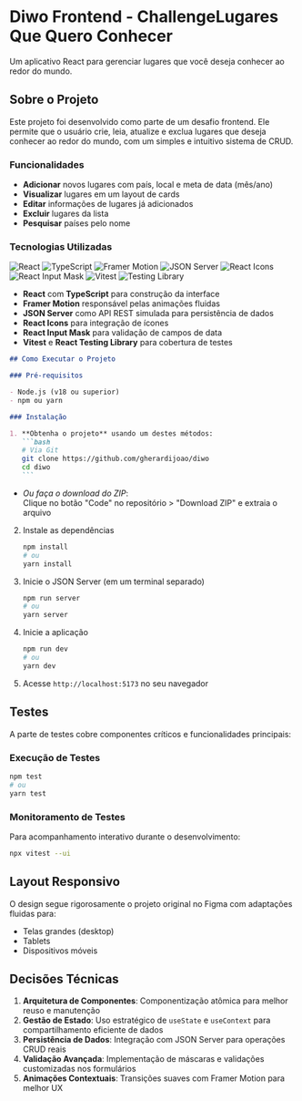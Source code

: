 # Diwo Frontend - ChallengeLugares Que Quero Conhecer

Um aplicativo React para gerenciar lugares que você deseja conhecer ao redor do mundo.

## Sobre o Projeto

Este projeto foi desenvolvido como parte de um desafio frontend. Ele permite que o usuário crie, leia, atualize e exclua lugares que deseja conhecer ao redor do mundo, com um simples e intuitivo sistema de CRUD.

### Funcionalidades

- **Adicionar** novos lugares com país, local e meta de data (mês/ano)
- **Visualizar** lugares em um layout de cards
- **Editar** informações de lugares já adicionados
- **Excluir** lugares da lista
- **Pesquisar** países pelo nome

### Tecnologias Utilizadas

![React](https://img.shields.io/badge/react-%2320232a.svg?style=for-the-badge&logo=react&logoColor=%2361DAFB)
![TypeScript](https://img.shields.io/badge/typescript-%23007ACC.svg?style=for-the-badge&logo=typescript&logoColor=white)
![Framer Motion](https://img.shields.io/badge/Framer%20Motion-0055FF?style=for-the-badge&logo=framer&logoColor=white)
![JSON Server](https://img.shields.io/badge/JSON%20Server-000000?style=for-the-badge&logo=json&logoColor=white)
![React Icons](https://img.shields.io/badge/React%20Icons-%2320232a.svg?style=for-the-badge&logo=react&logoColor=%2361DAFB)
![React Input Mask](https://img.shields.io/badge/React%20Input%20Mask-%2320232a.svg?style=for-the-badge&logo=react&logoColor=%2361DAFB)
![Vitest](https://img.shields.io/badge/Vitest-6E4C85?style=for-the-badge&logo=vitest&logoColor=white)
![Testing Library](https://img.shields.io/badge/-Testing%20Library-%23E33332?style=for-the-badge&logo=testing-library&logoColor=white)

- **React** com **TypeScript** para construção da interface
- **Framer Motion** responsável pelas animações fluidas
- **JSON Server** como API REST simulada para persistência de dados
- **React Icons** para integração de ícones
- **React Input Mask** para validação de campos de data
- **Vitest** e **React Testing Library** para cobertura de testes

````markdown
## Como Executar o Projeto

### Pré-requisitos

- Node.js (v18 ou superior)
- npm ou yarn

### Instalação

1. **Obtenha o projeto** usando um destes métodos:
   ```bash
   # Via Git
   git clone https://github.com/gherardijoao/diwo
   cd diwo
   ```
````

- _Ou faça o download do ZIP_:  
  Clique no botão "Code" no repositório > "Download ZIP" e extraia o arquivo

2. Instale as dependências

   ```bash
   npm install
   # ou
   yarn install
   ```

3. Inicie o JSON Server (em um terminal separado)

   ```bash
   npm run server
   # ou
   yarn server
   ```

4. Inicie a aplicação

   ```bash
   npm run dev
   # ou
   yarn dev
   ```

5. Acesse `http://localhost:5173` no seu navegador

## Testes

A parte de testes cobre componentes críticos e funcionalidades principais:

### Execução de Testes

```bash
npm test
# ou
yarn test
```

### Monitoramento de Testes

Para acompanhamento interativo durante o desenvolvimento:

```bash
npx vitest --ui
```

## Layout Responsivo

O design segue rigorosamente o projeto original no Figma com adaptações fluidas para:

- Telas grandes (desktop)
- Tablets
- Dispositivos móveis

## Decisões Técnicas

1. **Arquitetura de Componentes**: Componentização atômica para melhor reuso e manutenção
2. **Gestão de Estado**: Uso estratégico de `useState` e `useContext` para compartilhamento eficiente de dados
3. **Persistência de Dados**: Integração com JSON Server para operações CRUD reais
4. **Validação Avançada**: Implementação de máscaras e validações customizadas nos formulários
5. **Animações Contextuais**: Transições suaves com Framer Motion para melhor UX
